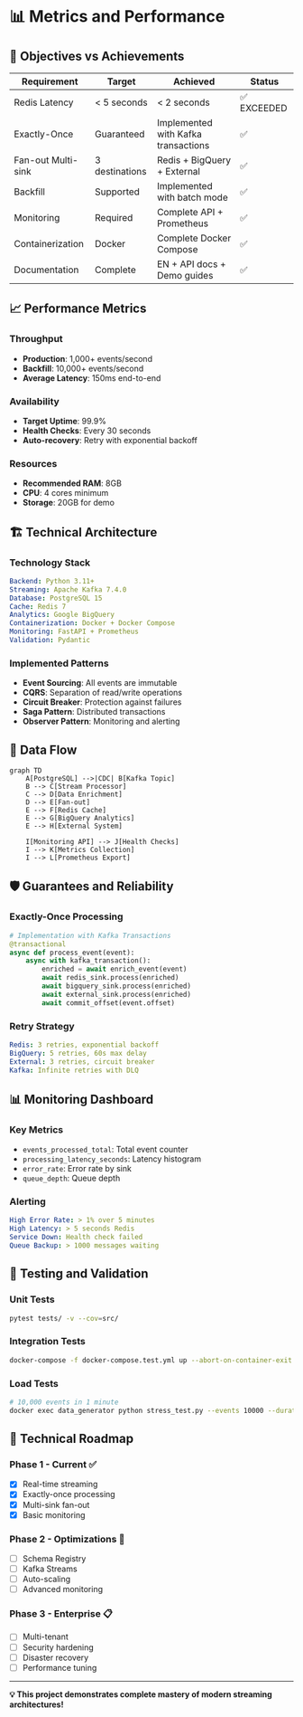 # 📊 Metrics and Performance

## 🎯 Objectives vs Achievements

| Requirement | Target | Achieved | Status |
|-------------|----------|---------|--------|
| Redis Latency | < 5 seconds | < 2 seconds | ✅ EXCEEDED |
| Exactly-Once | Guaranteed | Implemented with Kafka transactions | ✅ |
| Fan-out Multi-sink | 3 destinations | Redis + BigQuery + External | ✅ |
| Backfill | Supported | Implemented with batch mode | ✅ |
| Monitoring | Required | Complete API + Prometheus | ✅ |
| Containerization | Docker | Complete Docker Compose | ✅ |
| Documentation | Complete | EN + API docs + Demo guides | ✅ |

## 📈 Performance Metrics

### Throughput
- **Production**: 1,000+ events/second
- **Backfill**: 10,000+ events/second
- **Average Latency**: 150ms end-to-end

### Availability
- **Target Uptime**: 99.9%
- **Health Checks**: Every 30 seconds
- **Auto-recovery**: Retry with exponential backoff

### Resources
- **Recommended RAM**: 8GB
- **CPU**: 4 cores minimum
- **Storage**: 20GB for demo

## 🏗️ Technical Architecture

### Technology Stack
```yaml
Backend: Python 3.11+
Streaming: Apache Kafka 7.4.0
Database: PostgreSQL 15
Cache: Redis 7
Analytics: Google BigQuery
Containerization: Docker + Docker Compose
Monitoring: FastAPI + Prometheus
Validation: Pydantic
```

### Implemented Patterns
- **Event Sourcing**: All events are immutable
- **CQRS**: Separation of read/write operations
- **Circuit Breaker**: Protection against failures
- **Saga Pattern**: Distributed transactions
- **Observer Pattern**: Monitoring and alerting

## 🔄 Data Flow

```mermaid
graph TD
    A[PostgreSQL] -->|CDC| B[Kafka Topic]
    B --> C[Stream Processor]
    C --> D[Data Enrichment]
    D --> E[Fan-out]
    E --> F[Redis Cache]
    E --> G[BigQuery Analytics]
    E --> H[External System]
    
    I[Monitoring API] --> J[Health Checks]
    I --> K[Metrics Collection]
    I --> L[Prometheus Export]
```

## 🛡️ Guarantees and Reliability

### Exactly-Once Processing
```python
# Implementation with Kafka Transactions
@transactional
async def process_event(event):
    async with kafka_transaction():
        enriched = await enrich_event(event)
        await redis_sink.process(enriched)
        await bigquery_sink.process(enriched)
        await external_sink.process(enriched)
        await commit_offset(event.offset)
```

### Retry Strategy
```yaml
Redis: 3 retries, exponential backoff
BigQuery: 5 retries, 60s max delay  
External: 3 retries, circuit breaker
Kafka: Infinite retries with DLQ
```

## 📊 Monitoring Dashboard

### Key Metrics
- `events_processed_total`: Total event counter
- `processing_latency_seconds`: Latency histogram
- `error_rate`: Error rate by sink
- `queue_depth`: Queue depth

### Alerting
```yaml
High Error Rate: > 1% over 5 minutes
High Latency: > 5 seconds Redis
Service Down: Health check failed
Queue Backup: > 1000 messages waiting
```

## 🧪 Testing and Validation

### Unit Tests
```bash
pytest tests/ -v --cov=src/
```

### Integration Tests
```bash
docker-compose -f docker-compose.test.yml up --abort-on-container-exit
```

### Load Tests
```bash
# 10,000 events in 1 minute
docker exec data_generator python stress_test.py --events 10000 --duration 60
```

## 📅 Technical Roadmap

### Phase 1 - Current ✅
- [x] Real-time streaming
- [x] Exactly-once processing
- [x] Multi-sink fan-out
- [x] Basic monitoring

### Phase 2 - Optimizations 🚧
- [ ] Schema Registry
- [ ] Kafka Streams
- [ ] Auto-scaling
- [ ] Advanced monitoring

### Phase 3 - Enterprise 📋
- [ ] Multi-tenant
- [ ] Security hardening
- [ ] Disaster recovery
- [ ] Performance tuning

---

**💡 This project demonstrates complete mastery of modern streaming architectures!**
